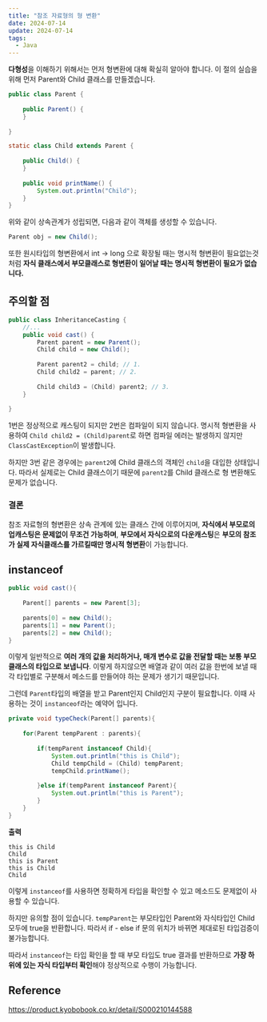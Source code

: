 ```yaml
---
title: "참조 자료형의 형 변환"
date: 2024-07-14
update: 2024-07-14
tags:
  - Java
---
```


**다형성**을 이해하기 위해서는 먼저 형변환에 대해 확실히 알아야 합니다. 이 절의 실습을 위해 먼저 Parent와 Child 클래스를 만들겠습니다.
```java
public class Parent {
    
    public Parent() {
    }
    
}

static class Child extends Parent {
    
    public Child() {
    }
    
    public void printName() {
        System.out.println("Child");
    }
} 
```

위와 같이 상속관계가 성립되면, 다음과 같이 객체를 생성할 수 있습니다. 

```java
Parent obj = new Child();
```

또한 원시타입의 형변환에서 int -> long 으로 확장될 때는 명시적 형변환이 필요없는것 처럼
**자식 클래스에서 부모클래스로 형변환이 일어날 때는 명시적 형변환이 필요가 없습니다.**


## 주의할 점 
```java
public class InheritanceCasting {
    //...
    public void cast() {
        Parent parent = new Parent();
        Child child = new Child();
        
        Parent parent2 = child; // 1.
        Child child2 = parent; // 2.
        
        Child child3 = (Child) parent2; // 3.
    }
    
}
```
1번은 정상적으로 캐스팅이 되지만 2번은 컴파일이 되지 않습니다. 명시적 형변환을 사용하여 `Child child2 = (Child)parent`로 하면 컴파일 에러는 발생하지 않지만 `ClassCastException`이
발생합니다.

하지만 3번 같은 경우에는 `parent2`에 Child 클래스의 객체인 `child`을 대입한 상태입니다. 따라서 실제로는 Child 클래스이기 때문에 `parent2`를 Child 클래스로 형 변환해도 문제가 없습니다.

### 결론

참조 자료형의 형변환은 상속 관계에 있는 클래스 간에 이루어지며, **자식에서 부모로의 업캐스팅은 문제없이 무조건 가능하며**, **부모에서 자식으로의 다운캐스팅**은 **부모의 참조가 실제 자식클래스를 가르킬때만 명시적 형변환**이 가능합니다.

## instanceof

```java
public void cast(){
    
    Parent[] parents = new Parent[3];
    
    parents[0] = new Child();
    parents[1] = new Parent();
    parents[2] = new Child();
}
```
이렇게 일반적으로 **여러 개의 값을 처리하거나, 매개 변수로 값을 전달할 때는 보통 부모 클래스의 타입으로 보냅니다**. 이렇게 하지않으면 배열과 같이 여러 값을 한번에 보낼 때 각 타입별로 구분해서
메소드를 만들어야 하는 문제가 생기기 때문입니다.

그런데 `Parent`타입의 배열을 받고 Parent인지 Child인지 구분이 필요합니다. 이때 사용하는 것이 `instanceof`라는 예약어 입니다.
```java
private void typeCheck(Parent[] parents){
    
    for(Parent tempParent : parents){
        
        if(tempParent instanceof Child){
            System.out.println("this is Child");
            Child tempChild = (Child) tempParent;
            tempChild.printName();
            
        }else if(tempParent instanceof Parent){
            System.out.println("this is Parent");
        }
    }
}
```

**출력**

```text
this is Child
Child
this is Parent
this is Child
Child
```

이렇게 `instanceof`를 사용하면 정확하게 타입을 확인할 수 있고 메소드도 문제없이 사용할 수 있습니다. 

하지만 유의할 점이 있습니다. `tempParent`는 부모타입인 Parent와 자식타입인 Child 모두에 true을 반환합니다. 따라서 if - else if 문의 위치가 바뀌면 제대로된 타입검증이 불가능합니다.

따라서 `instanceof`는 타입 확인을 할 때 부모 타입도 true 결과를 반환하므로 **가장 하위에 있는 자식 타입부터 확인**해야 정상적으로 수행이 가능합니다. 


## Reference

https://product.kyobobook.co.kr/detail/S000210144588







